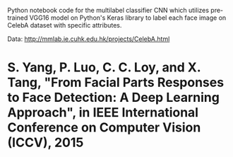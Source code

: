 Python notebook code for the multilabel classifier CNN which utilizes pre-trained VGG16 model on Python's Keras library to label each face image on CelebA dataset with specific attributes. 

Data: http://mmlab.ie.cuhk.edu.hk/projects/CelebA.html

# S. Yang, P. Luo, C. C. Loy, and X. Tang, "From Facial Parts Responses to Face Detection: A Deep Learning Approach", in IEEE International Conference on Computer Vision (ICCV), 2015
